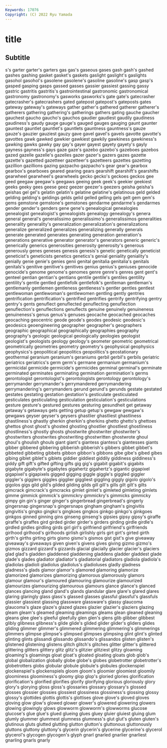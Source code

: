 ```yaml
---
Keywords: 17076
Copyright: (C) 2022 Ryu Yamada
---
```



# title

## Subtitle
s's garter
garter's garters gas gas's gaseous gases gash gash's gashed gashes
gashing gasket gasket's gaskets gaslight gaslight's gaslights gasohol gasohol's gasolene
gasolene's gasoline gasoline's gasp gasp's gasped gasping gasps gassed gasses
gassier gassiest gassing gassy gastric gastritis gastritis's gastrointestinal gastronomic gastronomical
gastronomy gastronomy's gasworks gasworks's gate gate's gatecrasher gatecrasher's gatecrashers gated
gatepost gatepost's gateposts gates gateway gateway's gateways gather gather's gathered
gatherer gatherer's gatherers gathering gathering's gatherings gathers gating gauche gaucher
gauchest gaucho gaucho's gauchos gaudier gaudiest gaudily gaudiness gaudiness's gaudy
gauge gauge's gauged gauges gauging gaunt gaunter gauntest gauntlet gauntlet's
gauntlets gauntness gauntness's gauze gauze's gauzier gauziest gauzy gave gavel
gavel's gavels gavotte gavotte's gavottes gawk gawked gawkier gawkiest gawkily
gawkiness gawkiness's gawking gawks gawky gay gay's gayer gayest gayety
gayety's gayly gayness gayness's gays gaze gaze's gazebo gazebo's gazeboes
gazebos gazed gazelle gazelle's gazelles gazer gazer's gazers gazes gazette
gazette's gazetted gazetteer gazetteer's gazetteers gazettes gazetting gazillion gazillions gazing
gazpacho gazpacho's gear gear's gearbox gearbox's gearboxes geared gearing gears
gearshift gearshift's gearshifts gearwheel gearwheel's gearwheels gecko gecko's geckoes geckos
gee geed geegaw geegaw's geegaws geeing geek geek's geekier geekiest
geeks geeky gees geese geez geezer geezer's geezers geisha geisha's
geishas gel gel's gelatin gelatin's gelatine gelatine's gelatinous geld gelded
gelding gelding's geldings gelds gelid gelled gelling gels gelt gem
gem's gems gemstone gemstone's gemstones gendarme gendarme's gendarmes gender gender's
genders gene gene's genealogical genealogies genealogist genealogist's genealogists genealogy genealogy's
genera general general's generalissimo generalissimo's generalissimos generalities generality generality's generalization
generalization's generalizations generalize generalized generalizes generalizing generally generals generate generated
generates generating generation generation's generations generative generator generator's generators generic
generic's generically generics generosities generosity generosity's generous generously genes geneses
genesis genesis's genetic genetically geneticist geneticist's geneticists genetics genetics's genial
geniality geniality's genially genie genie's genies genii genital genitalia genitalia's
genitals genitals's genitive genitive's genitives genius genius's geniuses genocide genocide's
genome genome's genomes genre genre's genres gent gent's genteel gentian
gentian's gentians gentile gentile's gentiles gentility gentility's gentle gentled gentlefolk
gentlefolk's gentleman gentleman's gentlemanly gentlemen gentleness gentleness's gentler gentles gentlest
gentlewoman gentlewoman's gentlewomen gentling gently gentries gentrification gentrification's gentrified gentrifies
gentrify gentrifying gentry gentry's gents genuflect genuflected genuflecting genuflection genuflection's
genuflections genuflects genuine genuinely genuineness genuineness's genus genus's genuses geocache
geocached geocaches geocaching geocentric geode geode's geodes geodesic geodesic's geodesics
geoengineering geographer geographer's geographers geographic geographical geographically geographies geography geography's
geologic geological geologically geologies geologist geologist's geologists geology geology's geometer
geometric geometrical geometrically geometries geometry geometry's geophysical geophysics geophysics's geopolitical
geopolitics geopolitics's geostationary geothermal geranium geranium's geraniums gerbil gerbil's gerbils
geriatric geriatrics geriatrics's germ germ's germane germanium germanium's germicidal germicide
germicide's germicides germinal germinal's germinate germinated germinates germinating germination germination's
germs gerontologist gerontologist's gerontologists gerontology gerontology's gerrymander gerrymander's gerrymandered gerrymandering
gerrymandering's gerrymanders gerund gerund's gerunds gestate gestated gestates gestating gestation
gestation's gesticulate gesticulated gesticulates gesticulating gesticulation gesticulation's gesticulations gesture gesture's
gestured gestures gesturing gesundheit get getaway getaway's getaways gets getting
getup getup's gewgaw gewgaw's gewgaws geyser geyser's geysers ghastlier ghastliest
ghastliness ghastliness's ghastly gherkin gherkin's gherkins ghetto ghetto's ghettoes ghettos
ghost ghost's ghosted ghosting ghostlier ghostliest ghostliness ghostliness's ghostly ghosts
ghostwrite ghostwriter ghostwriter's ghostwriters ghostwrites ghostwriting ghostwritten ghostwrote ghoul ghoul's
ghoulish ghouls giant giant's giantess giantess's giantesses giants gibber gibbered
gibbering gibberish gibberish's gibbers gibbet gibbet's gibbeted gibbeting gibbets gibbon
gibbon's gibbons gibe gibe's gibed gibes gibing giblet giblet's giblets
giddier giddiest giddily giddiness giddiness's giddy gift gift's gifted gifting
gifts gig gig's gigabit gigabit's gigabits gigabyte gigabyte's gigabytes gigahertz
gigahertz's gigantic gigapixel gigapixel's gigapixels gigged gigging giggle giggle's giggled
giggler giggler's gigglers giggles gigglier giggliest giggling giggly gigolo gigolo's
gigolos gigs gild gild's gilded gilding gilds gill gill's gills
gilt gilt's gilts gimcrack gimcrack's gimcracks gimlet gimlet's gimleted gimleting
gimlets gimme gimmick gimmick's gimmickry gimmickry's gimmicks gimmicky gimpy gin
gin's ginger ginger's gingerbread gingerbread's gingerly gingersnap gingersnap's gingersnaps gingham
gingham's gingivitis gingivitis's gingko gingko's gingkoes gingkos ginkgo ginkgo's ginkgoes
ginkgos ginned ginning gins ginseng ginseng's gipsies gipsy gipsy's giraffe
giraffe's giraffes gird girded girder girder's girders girding girdle girdle's
girdled girdles girdling girds girl girl's girlfriend girlfriend's girlfriends girlhood
girlhood's girlhoods girlish girlishly girls girt girt's girted girth girth's
girths girting girts gismo gismo's gismos gist gist's give giveaway
giveaway's giveaways given given's givens gives giving gizmo gizmo's gizmos
gizzard gizzard's gizzards glacial glacially glacier glacier's glaciers glad glad's
gladden gladdened gladdening gladdens gladder gladdest glade glade's glades gladiator
gladiator's gladiatorial gladiators gladiola gladiola's gladiolas gladioli gladiolus gladiolus's gladioluses
gladly gladness gladness's glads glamor glamor's glamored glamoring glamorize glamorized
glamorizes glamorizing glamorous glamorously glamors glamour glamour's glamoured glamouring glamourize
glamourized glamourizes glamourizing glamourous glamours glance glance's glanced glances glancing
gland gland's glands glandular glare glare's glared glares glaring glaringly
glass glass's glassed glasses glassful glassful's glassfuls glassier glassiest glassing
glassware glassware's glassy glaucoma glaucoma's glaze glaze's glazed glazes glazier
glazier's glaziers glazing gleam gleam's gleamed gleaming gleamings gleams glean
gleaned gleaning gleans glee glee's gleeful gleefully glen glen's glens
glib glibber glibbest glibly glibness glibness's glide glide's glided glider
glider's gliders glides gliding glimmer glimmer's glimmered glimmering glimmering's glimmerings
glimmers glimpse glimpse's glimpsed glimpses glimpsing glint glint's glinted glinting
glints glissandi glissando glissando's glissandos glisten glisten's glistened glistening glistens
glitch glitch's glitches glitter glitter's glittered glittering glitters glittery glitz
glitz's glitzier glitziest glitzy gloaming gloaming's gloamings gloat gloat's gloated
gloating gloats glob glob's global globalization globally globe globe's globes
globetrotter globetrotter's globetrotters globs globular globule globule's globules glockenspiel glockenspiel's
glockenspiels gloom gloom's gloomier gloomiest gloomily gloominess gloominess's gloomy glop
glop's gloried glories glorification glorification's glorified glorifies glorify glorifying glorious
gloriously glory glory's glorying gloss gloss's glossaries glossary glossary's glossed
glosses glossier glossies glossiest glossiness glossiness's glossing glossy glossy's glottides
glottis glottis's glottises glove glove's gloved gloves gloving glow glow's
glowed glower glower's glowered glowering glowers glowing glowingly glows glowworm
glowworm's glowworms glucose glucose's glue glue's glued glueing glues gluey
gluier gluiest gluing glum glumly glummer glummest glumness glumness's glut
glut's gluten gluten's glutinous gluts glutted glutting glutton glutton's gluttonous
gluttonously gluttons gluttony gluttony's glycerin glycerin's glycerine glycerine's glycerol glycerol's
glycogen glycogen's glyph gnarl gnarled gnarlier gnarliest gnarling gnarls gnarly
